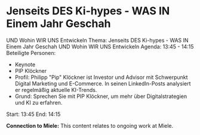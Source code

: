 # Jenseits DES Ki-hypes - WAS IN Einem Jahr Geschah
UND Wohin WIR UNS Entwickeln
Thema: Jenseits DES Ki-hypes - WAS IN Einem Jahr Geschah
UND Wohin WIR UNS Entwickeln
Agenda: 13:45 - 14:15
Beteiligte Personen:
- Keynote
- PIP Klöckner
- Profil: Philipp "Pip" Klöckner ist Investor und Advisor mit Schwerpunkt Digital Marketing und E-Commerce. In seinen LinkedIn-Posts analysiert er regelmäßig aktuelle KI-Trends.
- Grund: Sprechen Sie mit PIP Klöckner, um mehr über Digitalstrategien und KI zu erfahren.

Start: 13:45
End: 14:15

**Connection to Miele:** This content relates to ongoing work at Miele.
